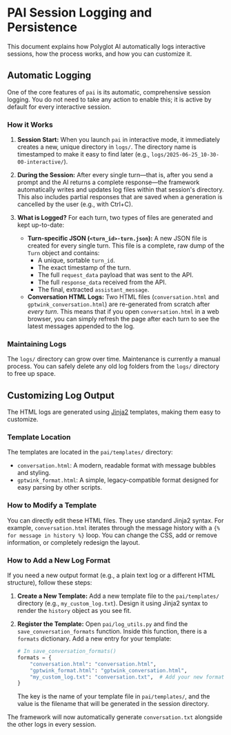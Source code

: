 # PAI Session Logging and Persistence

This document explains how Polyglot AI automatically logs interactive sessions, how the process works, and how you can customize it.

## Automatic Logging

One of the core features of `pai` is its automatic, comprehensive session logging. You do not need to take any action to enable this; it is active by default for every interactive session.

### How it Works

1.  **Session Start:** When you launch `pai` in interactive mode, it immediately creates a new, unique directory in `logs/`. The directory name is timestamped to make it easy to find later (e.g., `logs/2025-06-25_10-30-00-interactive/`).

2.  **During the Session:** After every single turn—that is, after you send a prompt and the AI returns a complete response—the framework automatically writes and updates log files within that session's directory. This also includes partial responses that are saved when a generation is cancelled by the user (e.g., with Ctrl+C).

3.  **What is Logged?** For each turn, two types of files are generated and kept up-to-date:
    *   **Turn-specific JSON (`<turn_id>-turn.json`):** A new JSON file is created for every single turn. This file is a complete, raw dump of the `Turn` object and contains:
        *   A unique, sortable `turn_id`.
        *   The exact timestamp of the turn.
        *   The full `request_data` payload that was sent to the API.
        *   The full `response_data` received from the API.
        *   The final, extracted `assistant_message`.
    *   **Conversation HTML Logs:** Two HTML files (`conversation.html` and `gptwink_conversation.html`) are re-generated from scratch after *every turn*. This means that if you open `conversation.html` in a web browser, you can simply refresh the page after each turn to see the latest messages appended to the log.

### Maintaining Logs

The `logs/` directory can grow over time. Maintenance is currently a manual process. You can safely delete any old log folders from the `logs/` directory to free up space.

## Customizing Log Output

The HTML logs are generated using [Jinja2](https://jinja.palletsprojects.com/) templates, making them easy to customize.

### Template Location

The templates are located in the `pai/templates/` directory:

*   `conversation.html`: A modern, readable format with message bubbles and styling.
*   `gptwink_format.html`: A simple, legacy-compatible format designed for easy parsing by other scripts.

### How to Modify a Template

You can directly edit these HTML files. They use standard Jinja2 syntax. For example, `conversation.html` iterates through the message history with a `{% for message in history %}` loop. You can change the CSS, add or remove information, or completely redesign the layout.

### How to Add a New Log Format

If you need a new output format (e.g., a plain text log or a different HTML structure), follow these steps:

1.  **Create a New Template:** Add a new template file to the `pai/templates/` directory (e.g., `my_custom_log.txt`). Design it using Jinja2 syntax to render the `history` object as you see fit.

2.  **Register the Template:** Open `pai/log_utils.py` and find the `save_conversation_formats` function. Inside this function, there is a `formats` dictionary. Add a new entry for your template:

    ```python
    # In save_conversation_formats()
    formats = {
        "conversation.html": "conversation.html",
        "gptwink_format.html": "gptwink_conversation.html",
        "my_custom_log.txt": "conversation.txt",  # Add your new format here
    }
    ```

    The key is the name of your template file in `pai/templates/`, and the value is the filename that will be generated in the session directory.

The framework will now automatically generate `conversation.txt` alongside the other logs in every session.
